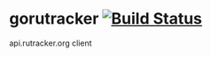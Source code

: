 # gorutracker  [![Build Status](https://travis-ci.org/ruslanfedoseenko/gorutracker.svg?branch=master)](https://travis-ci.org/ruslanfedoseenko/gorutracker)
api.rutracker.org client
